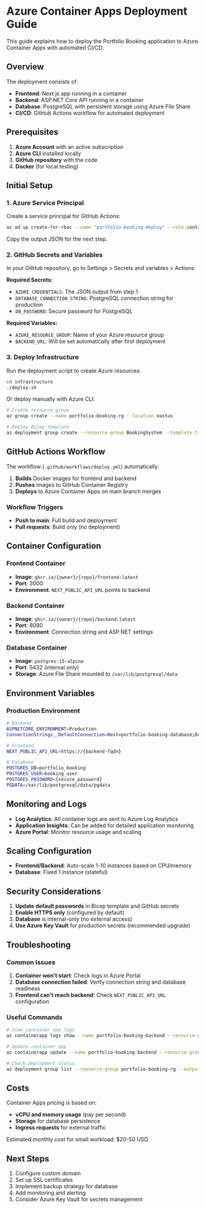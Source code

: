 # Azure Container Apps Deployment Guide

This guide explains how to deploy the Portfolio Booking application to Azure Container Apps with automated CI/CD.

## Overview

The deployment consists of:
- **Frontend**: Next.js app running in a container
- **Backend**: ASP.NET Core API running in a container
- **Database**: PostgreSQL with persistent storage using Azure File Share
- **CI/CD**: GitHub Actions workflow for automated deployment

## Prerequisites

1. **Azure Account** with an active subscription
2. **Azure CLI** installed locally
3. **GitHub repository** with the code
4. **Docker** (for local testing)

## Initial Setup

### 1. Azure Service Principal

Create a service principal for GitHub Actions:

```bash
az ad sp create-for-rbac --name "portfolio-booking-deploy" --role contributor --scopes /subscriptions{subscription-id} --sdk-auth
```

Copy the output JSON for the next step.

### 2. GitHub Secrets and Variables

In your GitHub repository, go to Settings > Secrets and variables > Actions:

**Required Secrets:**
- `AZURE_CREDENTIALS`: The JSON output from step 1
- `DATABASE_CONNECTION_STRING`: PostgreSQL connection string for production
- `DB_PASSWORD`: Secure password for PostgreSQL

**Required Variables:**
- `AZURE_RESOURCE_GROUP`: Name of your Azure resource group
- `BACKEND_URL`: Will be set automatically after first deployment

### 3. Deploy Infrastructure

Run the deployment script to create Azure resources:

```bash
cd infrastructure
./deploy.sh
```

Or deploy manually with Azure CLI:

```bash
# Create resource group
az group create --name portfolio-booking-rg --location eastus

# Deploy Bicep template
az deployment group create --resource-group BookingSystem --template-file infrastructure/azure-setup.bicep --parameters infrastructure/parameters.json
```

## GitHub Actions Workflow

The workflow (`.github/workflows/deploy.yml`) automatically:

1. **Builds** Docker images for frontend and backend
2. **Pushes** images to GitHub Container Registry
3. **Deploys** to Azure Container Apps on main branch merges

### Workflow Triggers

- **Push to main**: Full build and deployment
- **Pull requests**: Build only (no deployment)

## Container Configuration

### Frontend Container
- **Image**: `ghcr.io/{owner}/{repo}/frontend:latest`
- **Port**: 3000
- **Environment**: `NEXT_PUBLIC_API_URL` points to backend

### Backend Container
- **Image**: `ghcr.io/{owner}/{repo}/backend:latest`
- **Port**: 8080
- **Environment**: Connection string and ASP.NET settings

### Database Container
- **Image**: `postgres:15-alpine`
- **Port**: 5432 (internal only)
- **Storage**: Azure File Share mounted to `/var/lib/postgresql/data`

## Environment Variables

### Production Environment

```bash
# Backend
ASPNETCORE_ENVIRONMENT=Production
ConnectionStrings__DefaultConnection=Host=portfolio-booking-database;Database=portfolio_booking;Username=booking_user;Password={secure_password}

# Frontend
NEXT_PUBLIC_API_URL=https://{backend-fqdn}

# Database
POSTGRES_DB=portfolio_booking
POSTGRES_USER=booking_user
POSTGRES_PASSWORD={secure_password}
PGDATA=/var/lib/postgresql/data/pgdata
```

## Monitoring and Logs

- **Log Analytics**: All container logs are sent to Azure Log Analytics
- **Application Insights**: Can be added for detailed application monitoring
- **Azure Portal**: Monitor resource usage and scaling

## Scaling Configuration

- **Frontend/Backend**: Auto-scale 1-10 instances based on CPU/memory
- **Database**: Fixed 1 instance (stateful)

## Security Considerations

1. **Update default passwords** in Bicep template and GitHub secrets
2. **Enable HTTPS only** (configured by default)
3. **Database** is internal-only (no external access)
4. **Use Azure Key Vault** for production secrets (recommended upgrade)

## Troubleshooting

### Common Issues

1. **Container won't start**: Check logs in Azure Portal
2. **Database connection failed**: Verify connection string and database readiness
3. **Frontend can't reach backend**: Check `NEXT_PUBLIC_API_URL` configuration

### Useful Commands

```bash
# View container app logs
az containerapp logs show --name portfolio-booking-backend --resource-group portfolio-booking-rg

# Update container app
az containerapp update --name portfolio-booking-backend --resource-group portfolio-booking-rg --image ghcr.io/{owner}/{repo}/backend:latest

# Check deployment status
az deployment group list --resource-group portfolio-booking-rg --output table
```

## Costs

Container Apps pricing is based on:
- **vCPU and memory usage** (pay per second)
- **Storage** for database persistence
- **Ingress requests** for external traffic

Estimated monthly cost for small workload: $20-50 USD

## Next Steps

1. Configure custom domain
2. Set up SSL certificates
3. Implement backup strategy for database
4. Add monitoring and alerting
5. Consider Azure Key Vault for secrets management
